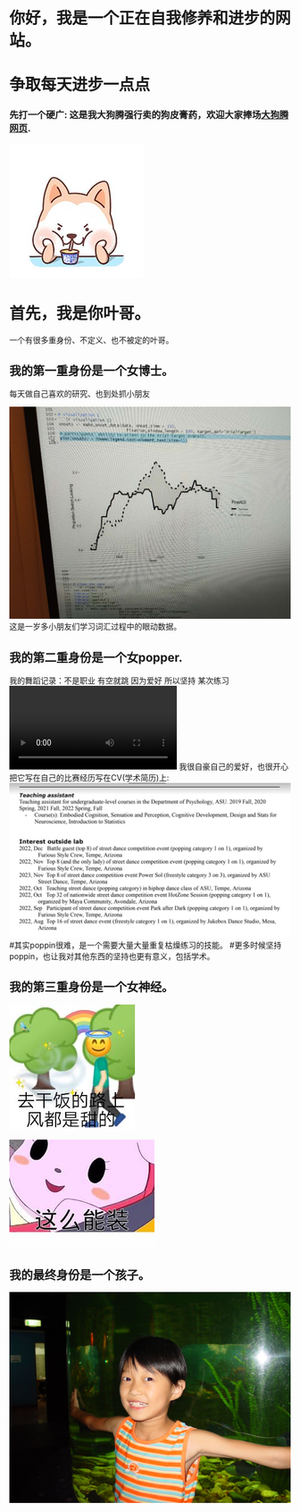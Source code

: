 # 你好，我是一个正在自我修养和进步的网站。
# 争取每天进步一点点

### 先打一个硬广: 这是我大狗腾强行卖的狗皮膏药，欢迎大家捧场[大狗腾网页](http://terry3t.com).
![Page Speed](/README_images/achai.jpeg)

# 首先，我是你叶哥。
一个有很多重身份、不定义、也不被定的叶哥。


## 我的第一重身份是一个女博士。
每天做自己喜欢的研究、也到处抓小朋友

![Page Speed](/README_images/EyetrackingYe.jpeg)
这是一岁多小朋友们学习词汇过程中的眼动数据。

## 我的第二重身份是一个女popper.

我的舞蹈记录：不是职业 有空就跳 因为爱好 所以坚持
某次练习
![Page Speed](/README_images/DanceYe.mp4)
我很自豪自己的爱好，也很开心把它写在自己的比赛经历写在CV(学术简历)上:
![Page Speed](/README_images/BattleCV.jpeg)
#其实poppin很难，是一个需要大量大量重复枯燥练习的技能。
#更多时候坚持poppin，也让我对其他东西的坚持也更有意义，包括学术。


## 我的第三重身份是一个女神经。

![Page Speed](/README_images/ganfan.jpeg)

![Page Speed](/README_images/zhuang.jpeg)

## 我的最终身份是一个孩子。
![Page Speed](/README_images/LittleYe.jpeg)

